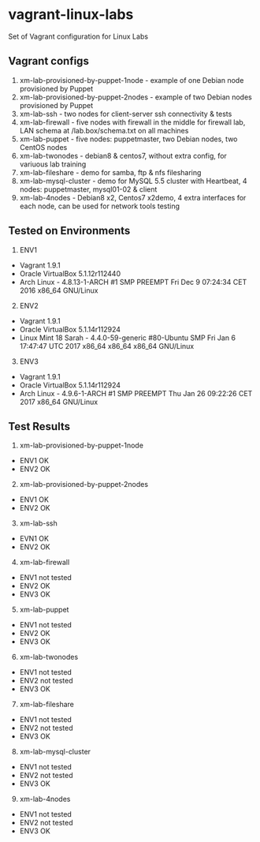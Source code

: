 # vagrant-linux-labs
Set of Vagrant configuration for Linux Labs

## Vagrant configs

1. xm-lab-provisioned-by-puppet-1node - example of one Debian node provisioned by Puppet
2. xm-lab-provisioned-by-puppet-2nodes - example of two Debian nodes provisioned by Puppet
3. xm-lab-ssh - two nodes for client-server ssh connectivity & tests
4. xm-lab-firewall - five nodes with firewall in the middle for firewall lab, LAN schema at /lab.box/schema.txt on all machines
5. xm-lab-puppet - five nodes: puppetmaster, two Debian nodes, two CentOS nodes
6. xm-lab-twonodes - debian8 & centos7, without extra config, for variuous lab training
7. xm-lab-fileshare - demo for samba, ftp & nfs filesharing
8. xm-lab-mysql-cluster - demo for MySQL 5.5 cluster with Heartbeat, 4 nodes: puppetmaster, mysql01-02 & client
9. xm-lab-4nodes - Debian8 x2, Centos7 x2demo, 4 extra interfaces for each node, can be used for network tools testing

## Tested on Environments

1. ENV1
 * Vagrant 1.9.1
 * Oracle VirtualBox 5.1.12r112440
 * Arch Linux - 4.8.13-1-ARCH #1 SMP PREEMPT Fri Dec 9 07:24:34 CET 2016 x86_64 GNU/Linux

2. ENV2
 * Vagrant 1.9.1
 * Oracle VirtualBox 5.1.14r112924
 * Linux Mint 18 Sarah - 4.4.0-59-generic #80-Ubuntu SMP Fri Jan 6 17:47:47 UTC 2017 x86_64 x86_64 x86_64 GNU/Linux

3. ENV3
 * Vagrant 1.9.1
 * Oracle VirtualBox 5.1.14r112924
 * Arch Linux - 4.9.6-1-ARCH #1 SMP PREEMPT Thu Jan 26 09:22:26 CET 2017 x86_64 GNU/Linux

## Test Results

1. xm-lab-provisioned-by-puppet-1node
 * ENV1 OK
 * ENV2 OK
2. xm-lab-provisioned-by-puppet-2nodes
 * ENV1 OK
 * ENV2 OK
3. xm-lab-ssh
 * EVN1 OK
 * ENV2 OK
4. xm-lab-firewall
 * ENV1 not tested
 * ENV2 OK
 * ENV3 OK
5. xm-lab-puppet
 * ENV1 not tested
 * ENV2 OK
 * ENV3 OK
6. xm-lab-twonodes
 * ENV1 not tested
 * ENV2 not tested
 * ENV3 OK
7. xm-lab-fileshare
 * ENV1 not tested
 * ENV2 not tested
 * ENV3 OK
8. xm-lab-mysql-cluster
 * ENV1 not tested
 * ENV2 not tested
 * ENV3 OK
9. xm-lab-4nodes
 * ENV1 not tested
 * ENV2 not tested
 * ENV3 OK
